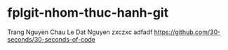 # fplgit-nhom-thuc-hanh-git
Trang Nguyen
Chau Le
Dat Nguyen
zxczxc
adfadf
https://github.com/30-seconds/30-seconds-of-code
